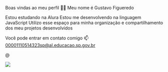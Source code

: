 Boas vindas ao meu perfil 💙💙
Meu nome é Gustavo Figueredo

Estou estudando na Alura
Estou me desenvolvendo na linguagem JavaScript
Utilizo esse espaço para minha organização e compartilhamento dos meu projetos desenvolvidos

Você pode entrar em contato comigo 📫
00001110514323sp@al.educacao.sp.gov.br

@

![](link)
